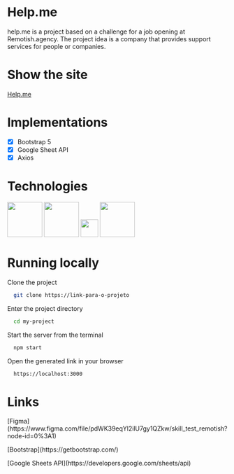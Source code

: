 # Help.me

help.me is a project based on a challenge for a job opening at Remotish.agency. The project idea is a company that provides support services for people or companies.

# Show the site

[Help.me](https://filipealvesprg.github.io/help.me/)

# Implementations

- [x] Bootstrap 5
- [x] Google Sheet API
- [x] Axios

# Technologies
<p align="left">
  <img src= "https://d33wubrfki0l68.cloudfront.net/554c3b0e09cf167f0281fda839a5433f2040b349/ecfc9/img/header_logo.svg" width="80">
  <img src= "https://upload.wikimedia.org/wikipedia/commons/thumb/b/b2/Bootstrap_logo.svg/512px-Bootstrap_logo.svg.png" width="80">
  <img src= "https://upload.wikimedia.org/wikipedia/commons/3/33/Figma-logo.svg" width="40">
  <img src= "https://upload.wikimedia.org/wikipedia/commons/thumb/9/9a/Visual_Studio_Code_1.35_icon.svg/2048px-Visual_Studio_Code_1.35_icon.svg.png" width="80">
</p>

# Running locally

Clone the project

```bash
  git clone https://link-para-o-projeto
```

Enter the project directory

```bash
  cd my-project
```

Start the server from the terminal

```bash
  npm start
```

Open the generated link in your browser

```bash
  https://localhost:3000
```

# Links

<p>[Figma](https://www.figma.com/file/pdWK39eqYl2ilU7gy1QZkw/skill_test_remotish?node-id=0%3A1)</p>
<p>[Bootstrap](https://getbootstrap.com/)</p>
<p>[Google Sheets API](https://developers.google.com/sheets/api)</>




